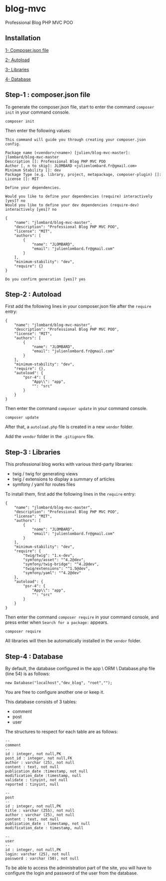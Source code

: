 # blog-mvc
Professional Blog PHP MVC POO

## Installation

[1- Composer.json file](https://github.com/julienLombard/blog-mvc/blob/master/README.md#step-1--composerjson-file)

[2- Autoload](https://github.com/julienLombard/blog-mvc/blob/master/README.md#step-2--autoload)

[3- Libraries](https://github.com/julienLombard/blog-mvc/blob/master/README.md#step-3--libraries)

[4- Database](https://github.com/julienLombard/blog-mvc/blob/master/README.md#step-4--database)

## Step-1 : composer.json file

To generate the composer.json file, start to enter the command `composer init` in your command console.

```
composer init
```

Then enter the following values:

```
This command will guide you through creating your composer.json config.

Package name (<vendor>/<name>) [julien/blog-mvc-master]: jlombard/blog-mvc-master
Description []: Professional Blog PHP MVC POO
Author [, n to skip]: JLOMBARD <julienlombard.fr@gmail.com>
Minimum Stability []: dev
Package Type (e.g. library, project, metapackage, composer-plugin) []:
License []: MIT

Define your dependencies.

Would you like to define your dependencies (require) interactively [yes]? no
Would you like to define your dev dependencies (require-dev) interactively [yes]? no

{
    "name": "jlombard/blog-mvc-master",
    "description": "Professional Blog PHP MVC POO",
    "license": "MIT",
    "authors": [
        {
            "name": "JLOMBARD",
            "email": "julienlombard.fr@gmail.com"
        }
    ],
    "minimum-stability": "dev",
    "require": {}
}

Do you confirm generation [yes]? yes
```

## Step-2 : Autoload

First add the following lines in your composer.json file after the `require` entry:

```
{
    "name": "jlombard/blog-mvc-master",
    "description": "Professional Blog PHP MVC POO",
    "license": "MIT",
    "authors": [
        {
            "name": "JLOMBARD",
            "email": "julienlombard.fr@gmail.com"
        }
    ],
    "minimum-stability": "dev",
    "require": {},
    "autoload": {
        "psr-4": {
            "App\\": "app",
            "": "src"
        }
    }
}
```
Then enter the command `composer update` in your command console.

```
composer update
```

After that, a `autoload.php` file is created in a new `vendor` folder. 

Add the `vendor` folder in the `.gitignore` file.

## Step-3 : Libraries

This professional blog works with various third-party libraries:

- twig / twig for generating views
- twig / extensions to display a summary of articles
- symfony / yaml for routes files

To install them, first add the following lines in the `require` entry:

```
{
    "name": "jlombard/blog-mvc-master",
    "description": "Professional Blog PHP MVC POO",
    "license": "MIT",
    "authors": [
        {
            "name": "JLOMBARD",
            "email": "julienlombard.fr@gmail.com"
        }
    ],
    "minimum-stability": "dev",
    "require": {
        "twig/twig": "1.x-dev",
        "symfony/asset": "^4.2@dev",
        "symfony/twig-bridge": "^4.2@dev",
        "twig/extensions": "^1.5@dev",
        "symfony/yaml": "^4.2@dev"
    },
    "autoload": {
        "psr-4": {
            "App\\": "app",
            "": "src"
        }
    }
}
```
Then enter the command `composer require` in your command console, and press enter when `Search for a package:` appears.

```
composer require
```

All libraries will then be automatically installed in the `vendor` folder.

## Step-4 : Database

By default, the database configured in the app \ ORM \ Database.php file (line 54) is as follows:

```
new Database("localhost","dev_blog", "root","");
```

You are free to configure another one or keep it.

This database consists of 3 tables:

- comment
- post
- user

The structures to respect for each table are as follows:

```
--
comment
--
id : integer, not null,PK
post_id : integer, not null,FK
author : varchar (25), not null
content : text, not null
publication_date :timestamp, not null
modification_date :timestamp, null
validate : tinyint, not null
reported : tinyint, null

--
post
--
id : integer, not null,PK
title : varchar (255), not null
author : varchar (25), not null
content : text, not null
publication_date : timestamp, not null
modification_date : timestamp, null

--
user
--
id : integer, not null,PK
login: varchar (25), not null
password : varchar (50), not null 

```

To be able to access the administration part of the site, you will have to configure the login and password of the user from the database.
